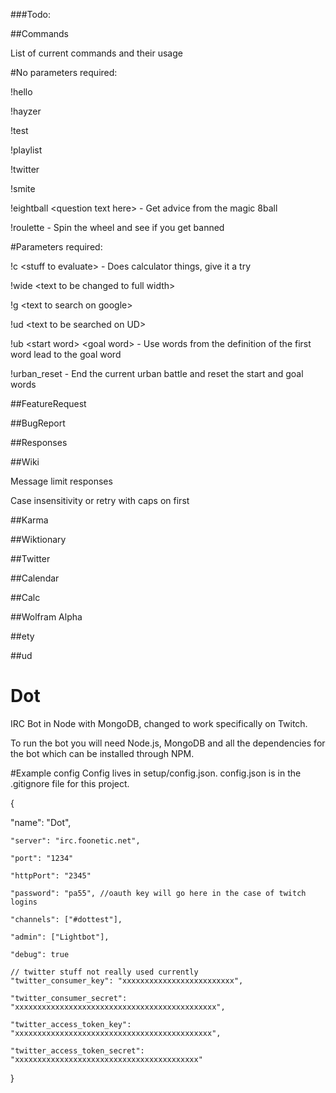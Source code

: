 ###Todo:

##Commands

List of current commands and their usage

#No parameters required:

!hello

!hayzer

!test

!playlist

!twitter

!smite

!eightball \<question text here\> - Get advice from the magic 8ball

!roulette - Spin the wheel and see if you get banned



#Parameters required:

!c \<stuff to evaluate\> - Does calculator things, give it a try

!wide \<text to be changed to full width\>

!g \<text to search on google\>

!ud \<text to be searched on UD\>

!ub \<start word\> \<goal word\> - Use words from the definition of the first word lead to the goal word

!urban_reset - End the current urban battle and reset the start and goal words

##FeatureRequest

##BugReport

##Responses

##Wiki

Message limit responses

Case insensitivity or retry with caps on first

##Karma

##Wiktionary

##Twitter

##Calendar

##Calc

##Wolfram Alpha

##ety

##ud


# Dot
IRC Bot in Node with MongoDB, changed to work specifically on Twitch.

To run the bot you will need Node.js, MongoDB and all the dependencies for the bot which can be installed through NPM.

#Example config
Config lives in setup/config.json.
config.json is in the .gitignore file for this project.

{

  "name": "Dot",

	"server": "irc.foonetic.net",

	"port": "1234"

	"httpPort": "2345"

	"password": "pa55", //oauth key will go here in the case of twitch logins

	"channels": ["#dottest"],

	"admin": ["Lightbot"],

	"debug": true

	// twitter stuff not really used currently
	"twitter_consumer_key": "xxxxxxxxxxxxxxxxxxxxxxxxx",

	"twitter_consumer_secret": "xxxxxxxxxxxxxxxxxxxxxxxxxxxxxxxxxxxxxxxxxxxxx",

	"twitter_access_token_key": "xxxxxxxxxxxxxxxxxxxxxxxxxxxxxxxxxxxxxxxxxxxx",

	"twitter_access_token_secret": "xxxxxxxxxxxxxxxxxxxxxxxxxxxxxxxxxxxxxxxxx"

 }
